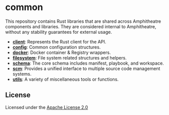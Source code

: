 # common

This repository contains Rust libraries that are shared across Amphitheatre
components and libraries. They are considered internal to Amphitheatre, without
any stability guarantees for external usage.

- [**client**](src/client/): Represents the Rust client for the API.
- [**config**](src/config/): Common configuration structures.
- [**docker**](src/docker/): Docker container & Registry wrappers.
- [**filesystem**](src/filesystem/): File system related structures and helpers.
- [**schema**](src/schema/): The core schema includes manifest, playbook, and workspace.
- [**scm**](src/scm/): Provides a unified interface to multiple source code management systems.
- [**utils**](src/utils/): A variety of miscellaneous tools or functions.

## License

Licensed under the [Apache License 2.0](https://github.com/amphitheatre-app/common/blob/master/LICENSE)
